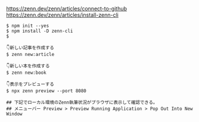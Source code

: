 https://zenn.dev/zenn/articles/connect-to-github
https://zenn.dev/zenn/articles/install-zenn-cli

```shell
$ npm init --yes
$ npm install -D zenn-cli
$ 

👇新しい記事を作成する
$ zenn new:article

👇新しい本を作成する
$ zenn new:book

👇表示をプレビューする
$ npx zenn preview --port 8080

## 下記でローカル環境のZenn執筆状況がブラウザに表示して確認できる。
## メニューバー Preview > Preview Running Application > Pop Out Into New Window
```